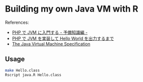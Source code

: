 # Building my own Java VM with R

References:

- [PHP で JVM に入門する - 予備知識編 -](https://speakerdeck.com/memory1994/phperkaigi-2019)
- [PHP で JVM を実装して Hello World を出力するまで](https://speakerdeck.com/memory1994/php-de-jvm-woshi-zhuang-site-hello-world-wochu-li-surumade)
- [The Java Virtual Machine Specification](https://docs.oracle.com/javase/specs/jvms/se11/html/index.html)

## Usage

```sh
make Hello.class
Rscript java.R Hello.class
```
